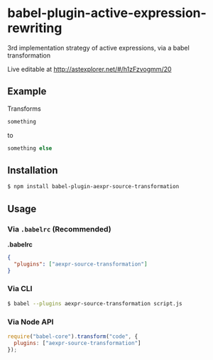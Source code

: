 # babel-plugin-active-expression-rewriting
3rd implementation strategy of active expressions, via a babel transformation

Live editable at http://astexplorer.net/#/h1zFzvogmm/20

## Example

Transforms
```js
something
```

to
```js
something else
```

## Installation

```sh
$ npm install babel-plugin-aexpr-source-transformation
```

## Usage

### Via `.babelrc` (Recommended)

**.babelrc**

```json
{
  "plugins": ["aexpr-source-transformation"]
}
```

### Via CLI

```sh
$ babel --plugins aexpr-source-transformation script.js
```

### Via Node API

```javascript
require("babel-core").transform("code", {
  plugins: ["aexpr-source-transformation"]
});
```
